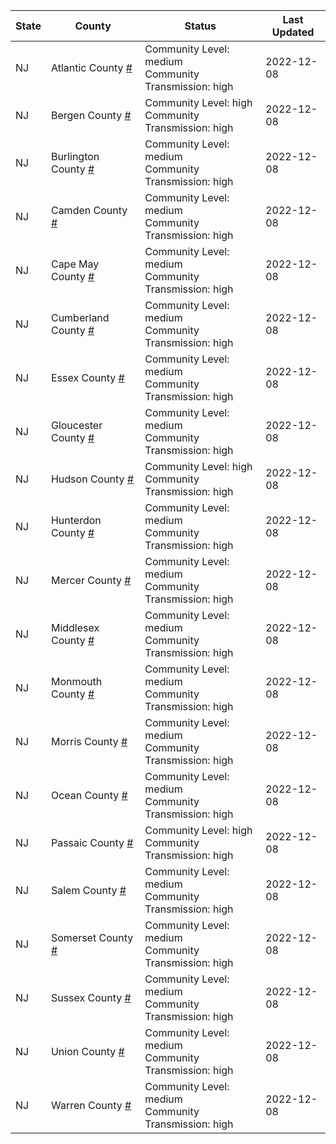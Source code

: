 State | County | Status | Last Updated
--- | --- | --- | --- 
NJ | Atlantic County <a href="#atlantic_county">#</a> | <a name="atlantic_county"></a>Community Level: medium<br/>Community Transmission: high | 2022-12-08
NJ | Bergen County <a href="#bergen_county">#</a> | <a name="bergen_county"></a>Community Level: high<br/>Community Transmission: high | 2022-12-08
NJ | Burlington County <a href="#burlington_county">#</a> | <a name="burlington_county"></a>Community Level: medium<br/>Community Transmission: high | 2022-12-08
NJ | Camden County <a href="#camden_county">#</a> | <a name="camden_county"></a>Community Level: medium<br/>Community Transmission: high | 2022-12-08
NJ | Cape May County <a href="#cape_may_county">#</a> | <a name="cape_may_county"></a>Community Level: medium<br/>Community Transmission: high | 2022-12-08
NJ | Cumberland County <a href="#cumberland_county">#</a> | <a name="cumberland_county"></a>Community Level: medium<br/>Community Transmission: high | 2022-12-08
NJ | Essex County <a href="#essex_county">#</a> | <a name="essex_county"></a>Community Level: medium<br/>Community Transmission: high | 2022-12-08
NJ | Gloucester County <a href="#gloucester_county">#</a> | <a name="gloucester_county"></a>Community Level: medium<br/>Community Transmission: high | 2022-12-08
NJ | Hudson County <a href="#hudson_county">#</a> | <a name="hudson_county"></a>Community Level: high<br/>Community Transmission: high | 2022-12-08
NJ | Hunterdon County <a href="#hunterdon_county">#</a> | <a name="hunterdon_county"></a>Community Level: medium<br/>Community Transmission: high | 2022-12-08
NJ | Mercer County <a href="#mercer_county">#</a> | <a name="mercer_county"></a>Community Level: medium<br/>Community Transmission: high | 2022-12-08
NJ | Middlesex County <a href="#middlesex_county">#</a> | <a name="middlesex_county"></a>Community Level: medium<br/>Community Transmission: high | 2022-12-08
NJ | Monmouth County <a href="#monmouth_county">#</a> | <a name="monmouth_county"></a>Community Level: medium<br/>Community Transmission: high | 2022-12-08
NJ | Morris County <a href="#morris_county">#</a> | <a name="morris_county"></a>Community Level: medium<br/>Community Transmission: high | 2022-12-08
NJ | Ocean County <a href="#ocean_county">#</a> | <a name="ocean_county"></a>Community Level: medium<br/>Community Transmission: high | 2022-12-08
NJ | Passaic County <a href="#passaic_county">#</a> | <a name="passaic_county"></a>Community Level: high<br/>Community Transmission: high | 2022-12-08
NJ | Salem County <a href="#salem_county">#</a> | <a name="salem_county"></a>Community Level: medium<br/>Community Transmission: high | 2022-12-08
NJ | Somerset County <a href="#somerset_county">#</a> | <a name="somerset_county"></a>Community Level: medium<br/>Community Transmission: high | 2022-12-08
NJ | Sussex County <a href="#sussex_county">#</a> | <a name="sussex_county"></a>Community Level: medium<br/>Community Transmission: high | 2022-12-08
NJ | Union County <a href="#union_county">#</a> | <a name="union_county"></a>Community Level: medium<br/>Community Transmission: high | 2022-12-08
NJ | Warren County <a href="#warren_county">#</a> | <a name="warren_county"></a>Community Level: medium<br/>Community Transmission: high | 2022-12-08
